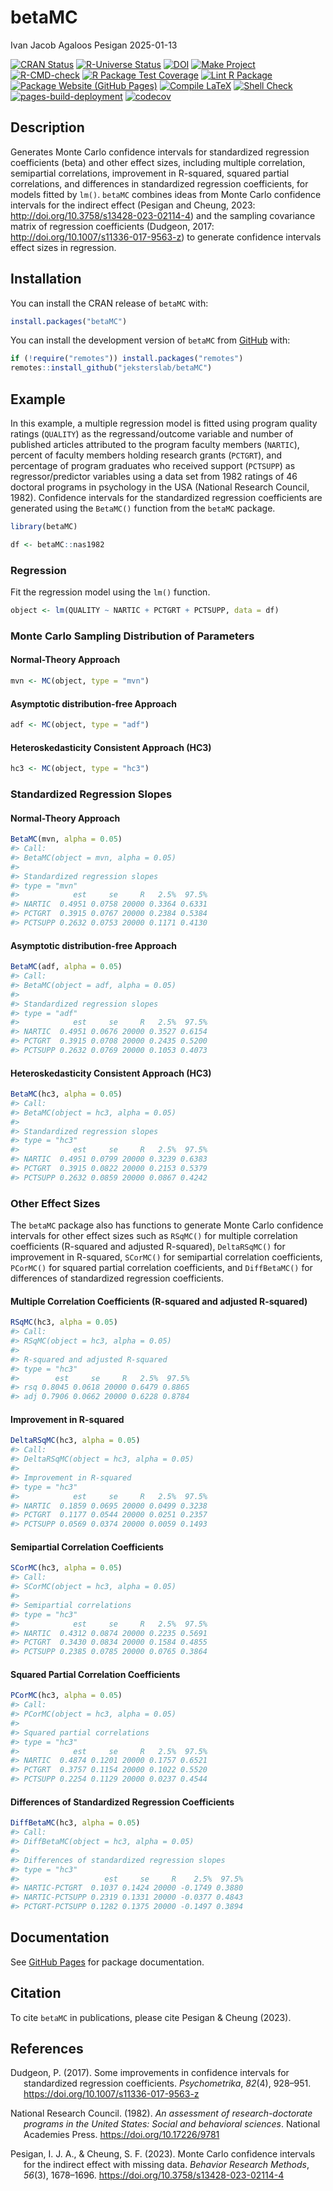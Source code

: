 betaMC
================
Ivan Jacob Agaloos Pesigan
2025-01-13

<!-- README.md is generated from .setup/readme/README.Rmd. Please edit that file -->

<!-- badges: start -->

[![CRAN
Status](https://www.r-pkg.org/badges/version/betaMC)](https://cran.r-project.org/package=betaMC)
[![R-Universe
Status](https://jeksterslab.r-universe.dev/badges/betaMC)](https://jeksterslab.r-universe.dev/betaMC)
[![DOI](https://zenodo.org/badge/DOI/10.3758/s13428-023-02114-4.svg)](https://doi.org/10.3758/s13428-023-02114-4)
[![Make
Project](https://github.com/jeksterslab/betaMC/actions/workflows/make.yml/badge.svg)](https://github.com/jeksterslab/betaMC/actions/workflows/make.yml)
[![R-CMD-check](https://github.com/jeksterslab/betaMC/actions/workflows/check-full.yml/badge.svg)](https://github.com/jeksterslab/betaMC/actions/workflows/check-full.yml)
[![R Package Test
Coverage](https://github.com/jeksterslab/betaMC/actions/workflows/test-coverage.yml/badge.svg)](https://github.com/jeksterslab/betaMC/actions/workflows/test-coverage.yml)
[![Lint R
Package](https://github.com/jeksterslab/betaMC/actions/workflows/lint.yml/badge.svg)](https://github.com/jeksterslab/betaMC/actions/workflows/lint.yml)
[![Package Website (GitHub
Pages)](https://github.com/jeksterslab/betaMC/actions/workflows/pkgdown-gh-pages.yml/badge.svg)](https://github.com/jeksterslab/betaMC/actions/workflows/pkgdown-gh-pages.yml)
[![Compile
LaTeX](https://github.com/jeksterslab/betaMC/actions/workflows/latex.yml/badge.svg)](https://github.com/jeksterslab/betaMC/actions/workflows/latex.yml)
[![Shell
Check](https://github.com/jeksterslab/betaMC/actions/workflows/shellcheck.yml/badge.svg)](https://github.com/jeksterslab/betaMC/actions/workflows/shellcheck.yml)
[![pages-build-deployment](https://github.com/jeksterslab/betaMC/actions/workflows/pages/pages-build-deployment/badge.svg)](https://github.com/jeksterslab/betaMC/actions/workflows/pages/pages-build-deployment)
[![codecov](https://codecov.io/gh/jeksterslab/betaMC/branch/main/graph/badge.svg?token=KVLUET3DJ6)](https://codecov.io/gh/jeksterslab/betaMC)
<!-- badges: end -->

## Description

Generates Monte Carlo confidence intervals for standardized regression
coefficients (beta) and other effect sizes, including multiple
correlation, semipartial correlations, improvement in R-squared, squared
partial correlations, and differences in standardized regression
coefficients, for models fitted by `lm()`. `betaMC` combines ideas from
Monte Carlo confidence intervals for the indirect effect (Pesigan and
Cheung, 2023: <http://doi.org/10.3758/s13428-023-02114-4>) and the
sampling covariance matrix of regression coefficients (Dudgeon, 2017:
<http://doi.org/10.1007/s11336-017-9563-z>) to generate confidence
intervals effect sizes in regression.

## Installation

You can install the CRAN release of `betaMC` with:

``` r
install.packages("betaMC")
```

You can install the development version of `betaMC` from
[GitHub](https://github.com/jeksterslab/betaMC) with:

``` r
if (!require("remotes")) install.packages("remotes")
remotes::install_github("jeksterslab/betaMC")
```

## Example

In this example, a multiple regression model is fitted using program
quality ratings (`QUALITY`) as the regressand/outcome variable and
number of published articles attributed to the program faculty members
(`NARTIC`), percent of faculty members holding research grants
(`PCTGRT`), and percentage of program graduates who received support
(`PCTSUPP`) as regressor/predictor variables using a data set from 1982
ratings of 46 doctoral programs in psychology in the USA (National
Research Council, 1982). Confidence intervals for the standardized
regression coefficients are generated using the `BetaMC()` function from
the `betaMC` package.

``` r
library(betaMC)
```

``` r
df <- betaMC::nas1982
```

### Regression

Fit the regression model using the `lm()` function.

``` r
object <- lm(QUALITY ~ NARTIC + PCTGRT + PCTSUPP, data = df)
```

### Monte Carlo Sampling Distribution of Parameters

#### Normal-Theory Approach

``` r
mvn <- MC(object, type = "mvn")
```

#### Asymptotic distribution-free Approach

``` r
adf <- MC(object, type = "adf")
```

#### Heteroskedasticity Consistent Approach (HC3)

``` r
hc3 <- MC(object, type = "hc3")
```

### Standardized Regression Slopes

#### Normal-Theory Approach

``` r
BetaMC(mvn, alpha = 0.05)
#> Call:
#> BetaMC(object = mvn, alpha = 0.05)
#> 
#> Standardized regression slopes
#> type = "mvn"
#>            est     se     R   2.5%  97.5%
#> NARTIC  0.4951 0.0758 20000 0.3364 0.6331
#> PCTGRT  0.3915 0.0767 20000 0.2384 0.5384
#> PCTSUPP 0.2632 0.0753 20000 0.1171 0.4130
```

#### Asymptotic distribution-free Approach

``` r
BetaMC(adf, alpha = 0.05)
#> Call:
#> BetaMC(object = adf, alpha = 0.05)
#> 
#> Standardized regression slopes
#> type = "adf"
#>            est     se     R   2.5%  97.5%
#> NARTIC  0.4951 0.0676 20000 0.3527 0.6154
#> PCTGRT  0.3915 0.0708 20000 0.2435 0.5200
#> PCTSUPP 0.2632 0.0769 20000 0.1053 0.4073
```

#### Heteroskedasticity Consistent Approach (HC3)

``` r
BetaMC(hc3, alpha = 0.05)
#> Call:
#> BetaMC(object = hc3, alpha = 0.05)
#> 
#> Standardized regression slopes
#> type = "hc3"
#>            est     se     R   2.5%  97.5%
#> NARTIC  0.4951 0.0799 20000 0.3239 0.6383
#> PCTGRT  0.3915 0.0822 20000 0.2153 0.5379
#> PCTSUPP 0.2632 0.0859 20000 0.0867 0.4242
```

### Other Effect Sizes

The `betaMC` package also has functions to generate Monte Carlo
confidence intervals for other effect sizes such as `RSqMC()` for
multiple correlation coefficients (R-squared and adjusted R-squared),
`DeltaRSqMC()` for improvement in R-squared, `SCorMC()` for semipartial
correlation coefficients, `PCorMC()` for squared partial correlation
coefficients, and `DiffBetaMC()` for differences of standardized
regression coefficients.

#### Multiple Correlation Coefficients (R-squared and adjusted R-squared)

``` r
RSqMC(hc3, alpha = 0.05)
#> Call:
#> RSqMC(object = hc3, alpha = 0.05)
#> 
#> R-squared and adjusted R-squared
#> type = "hc3"
#>        est     se     R   2.5%  97.5%
#> rsq 0.8045 0.0618 20000 0.6479 0.8865
#> adj 0.7906 0.0662 20000 0.6228 0.8784
```

#### Improvement in R-squared

``` r
DeltaRSqMC(hc3, alpha = 0.05)
#> Call:
#> DeltaRSqMC(object = hc3, alpha = 0.05)
#> 
#> Improvement in R-squared
#> type = "hc3"
#>            est     se     R   2.5%  97.5%
#> NARTIC  0.1859 0.0695 20000 0.0499 0.3238
#> PCTGRT  0.1177 0.0544 20000 0.0251 0.2357
#> PCTSUPP 0.0569 0.0374 20000 0.0059 0.1493
```

#### Semipartial Correlation Coefficients

``` r
SCorMC(hc3, alpha = 0.05)
#> Call:
#> SCorMC(object = hc3, alpha = 0.05)
#> 
#> Semipartial correlations
#> type = "hc3"
#>            est     se     R   2.5%  97.5%
#> NARTIC  0.4312 0.0874 20000 0.2235 0.5691
#> PCTGRT  0.3430 0.0834 20000 0.1584 0.4855
#> PCTSUPP 0.2385 0.0785 20000 0.0765 0.3864
```

#### Squared Partial Correlation Coefficients

``` r
PCorMC(hc3, alpha = 0.05)
#> Call:
#> PCorMC(object = hc3, alpha = 0.05)
#> 
#> Squared partial correlations
#> type = "hc3"
#>            est     se     R   2.5%  97.5%
#> NARTIC  0.4874 0.1201 20000 0.1757 0.6521
#> PCTGRT  0.3757 0.1154 20000 0.1022 0.5520
#> PCTSUPP 0.2254 0.1129 20000 0.0237 0.4544
```

#### Differences of Standardized Regression Coefficients

``` r
DiffBetaMC(hc3, alpha = 0.05)
#> Call:
#> DiffBetaMC(object = hc3, alpha = 0.05)
#> 
#> Differences of standardized regression slopes
#> type = "hc3"
#>                   est     se     R    2.5%  97.5%
#> NARTIC-PCTGRT  0.1037 0.1424 20000 -0.1749 0.3880
#> NARTIC-PCTSUPP 0.2319 0.1331 20000 -0.0377 0.4843
#> PCTGRT-PCTSUPP 0.1282 0.1375 20000 -0.1497 0.3894
```

## Documentation

See [GitHub Pages](https://jeksterslab.github.io/betaMC/index.html) for
package documentation.

## Citation

To cite `betaMC` in publications, please cite Pesigan & Cheung (2023).

## References

<div id="refs" class="references csl-bib-body hanging-indent"
entry-spacing="0" line-spacing="2">

<div id="ref-Dudgeon-2017" class="csl-entry">

Dudgeon, P. (2017). Some improvements in confidence intervals for
standardized regression coefficients. *Psychometrika*, *82*(4), 928–951.
<https://doi.org/10.1007/s11336-017-9563-z>

</div>

<div id="ref-NationalResearchCouncil-1982" class="csl-entry">

National Research Council. (1982). *An assessment of research-doctorate
programs in the United States: Social and behavioral sciences*. National
Academies Press. <https://doi.org/10.17226/9781>

</div>

<div id="ref-Pesigan-Cheung-2023" class="csl-entry">

Pesigan, I. J. A., & Cheung, S. F. (2023). Monte Carlo confidence
intervals for the indirect effect with missing data. *Behavior Research
Methods*, *56*(3), 1678–1696.
<https://doi.org/10.3758/s13428-023-02114-4>

</div>

</div>
